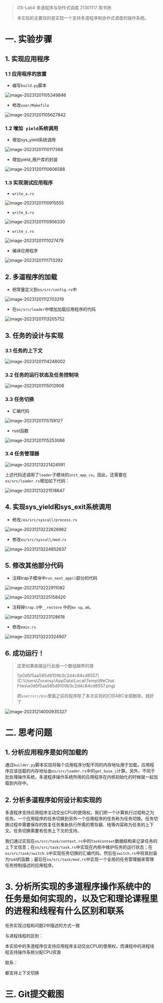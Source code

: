 > OS-Lab4 多道程序与协作式调度 21301117 周书扬
>
> 本实验的主要目的是实现一个支持多道程序和协作式调度的操作系统。

# 一. 实验步骤

## 1. 实现应用程序

### 1.1 应用程序的放置

- 编写`build.py`脚本

![image-20231201105349846](C:\Users\Zoransy\AppData\Roaming\Typora\typora-user-images\image-20231201105349846.png)

- 修改`user/Makefile`

![image-20231201105627842](C:\Users\Zoransy\AppData\Roaming\Typora\typora-user-images\image-20231201105627842.png)

### 1.2 增加` yield`系统调用

- 增加sys_yield系统调用

![image-20231201110117368](C:\Users\Zoransy\AppData\Roaming\Typora\typora-user-images\image-20231201110117368.png)

- 增加yield_用户库的封装

![image-20231201110606588](C:\Users\Zoransy\AppData\Roaming\Typora\typora-user-images\image-20231201110606588.png)

### 1.3 实现测试应用程序

- `write_a.rs`

![image-20231201110915555](C:\Users\Zoransy\AppData\Roaming\Typora\typora-user-images\image-20231201110915555.png)

- `write_b.rs`

![image-20231201110956330](C:\Users\Zoransy\AppData\Roaming\Typora\typora-user-images\image-20231201110956330.png)

- `write_c.rs`

![image-20231201111027479](C:\Users\Zoransy\AppData\Roaming\Typora\typora-user-images\image-20231201111027479.png)

- 编译应用程序

![image-20231201111713292](C:\Users\Zoransy\AppData\Roaming\Typora\typora-user-images\image-20231201111713292.png)

## 2. 多道程序的加载

- 把常量定义到`os/src/config.rs`中

![image-20231201112703319](C:\Users\Zoransy\AppData\Roaming\Typora\typora-user-images\image-20231201112703319.png)

- 在`os/src/loader`中增加加载应用程序的代码

![image-20231201113205752](C:\Users\Zoransy\AppData\Roaming\Typora\typora-user-images\image-20231201113205752.png)

## 3. 任务的设计与实现

### 3.1 任务的上下文

![image-20231201114248002](C:\Users\Zoransy\AppData\Roaming\Typora\typora-user-images\image-20231201114248002.png)

### 3.2 任务的运行状态及任务控制块

![image-20231201115012908](C:\Users\Zoransy\AppData\Roaming\Typora\typora-user-images\image-20231201115012908.png)

### 3.3 任务切换

- 汇编代码

![image-20231201115159127](C:\Users\Zoransy\AppData\Roaming\Typora\typora-user-images\image-20231201115159127.png)

- rust函数

![image-20231201115253066](C:\Users\Zoransy\AppData\Roaming\Typora\typora-user-images\image-20231201115253066.png)

### 3.4 任务管理器

![image-20231213221424591](C:\Users\Zoransy\AppData\Roaming\Typora\typora-user-images\image-20231213221424591.png)

上述代码还调用了`loader`子模块的`init_app_cx`。因此，还需要在`os/src/loader.rs`增加如下代码：

![image-20231213221518647](C:\Users\Zoransy\AppData\Roaming\Typora\typora-user-images\image-20231213221518647.png)

## 4. 实现sys_yield和sys_exit系统调用

- 修改`/os/src/syscall/process.rs`

![image-20231213222626962](C:\Users\Zoransy\AppData\Roaming\Typora\typora-user-images\image-20231213222626962.png)

- 修改`os/src/syscall/mod.rs`

![image-20231213224852637](C:\Users\Zoransy\AppData\Roaming\Typora\typora-user-images\image-20231213224852637.png)

## 5. 修改其他部分代码

- 注释trap子模块中`run_next_app()`部分的代码

![image-20231213222911082](C:\Users\Zoransy\AppData\Roaming\Typora\typora-user-images\image-20231213222911082.png)

![image-20231213225158420](C:\Users\Zoransy\AppData\Roaming\Typora\typora-user-images\image-20231213225158420.png)

- 注释掉`trap.S`中`__restore` 中的`mv sp`, `a0`。

![image-20231213223128618](C:\Users\Zoransy\AppData\Roaming\Typora\typora-user-images\image-20231213223128618.png)

- 修改`main.rs`

![image-20231213223324907](C:\Users\Zoransy\AppData\Roaming\Typora\typora-user-images\image-20231213223324907.png)

## 6. 成功运行！

> 这里如果直接运行会报一个数组越界的错
>
> ![e0d5f5aa585d9109b3c2d4c84cd8557](C:\Users\Zoransy\AppData\Local\Temp\WeChat Files\e0d5f5aa585d9109b3c2d4c84cd8557.png)
>
> 把`user/src/bin`里面之前的程序除了本次实验的打印ABC全部删除，就好了

![image-20231214000935327](C:\Users\Zoransy\AppData\Roaming\Typora\typora-user-images\image-20231214000935327.png)

# 二. 思考问题

## 1. 分析应用程序是如何加载的

通过`builder.py`脚本实现将每个应用程序分配不同的内存地址用于加载，应用程序应该加载的内存地址由`os/src/loader.rs`中的`get_base_i`计算。另外，不同于批处理操作系统，多道程序操作系统所用的应用程序在内核初始化的时候就一起加载到内存中。

## 2. 分析多道程序如何设计和实现的

多道程序支持应用程序主动交出CPU的使用权。我们把一个计算执行过程称之为任务。一个应用程序的任务切换到另外一个应用程序的任务称为任务切换。任务切换过程中需要保存的恢复任务重新执行所需的寄存器、栈等内容称为任务的上下文。任务切换需要有任务上下文的支持。

我们通过实现在`os/src/task/context.rs`中的`TaskContext`数据结构来记录任务的上下文信息；在`os/src/task/task.rs`中实现在内核中维护任务的运行状态；在`os/src/task/switch.S`中实现任务切换的汇编代码，然后在`switch.rs`中将其封装为rust的函数；最后在`os/src/task/mod.rs`中实现一个全局的任务管理器来管理任务控制描述的应用程序。

# 3. 分析所实现的多道程序操作系统中的任务是如何实现的，以及它和理论课程里的进程和线程有什么区别和联系

任务实现过程和问题2中描述的方式一致

与进程线程的区别：

本实验中的多道程序仅支持应用程序主动交出CPU的使用权，而课程中的进程线程支持操作系统分配CPU资源

联系：

都支持上下文切换

# 三. Git提交截图

